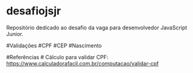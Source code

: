 # desafiojsjr
Repositório dedicado ao desafio da vaga para desenvolvedor JavaScript Junior.

#Validações
    #CPF
    #CEP
    #Nascimento

#Referências
    # Cálculo para validar CPF: https://www.calculadorafacil.com.br/computacao/validar-cpf
    
    
    
